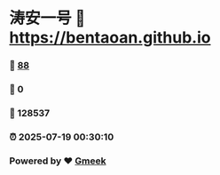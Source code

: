 # 涛安一号 :link: https://bentaoan.github.io 
### :page_facing_up: [88](https://bentaoan.github.io/tag.html) 
### :speech_balloon: 0 
### :hibiscus: 128537 
### :alarm_clock: 2025-07-19 00:30:10 
### Powered by :heart: [Gmeek](https://github.com/Meekdai/Gmeek)
